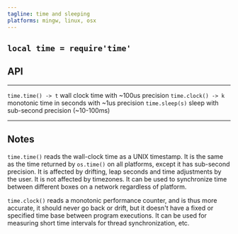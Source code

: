 ```yaml
---
tagline: time and sleeping
platforms: mingw, linux, osx
---
```


## `local time = require'time'`

## API

------------------------- ----------------------------------------------------
`time.time() -> t`        wall clock time with ~100us precision
`time.clock() -> k`       monotonic time in seconds with ~1us precision
`time.sleep(s)`           sleep with sub-second precision (~10-100ms)
------------------------- ----------------------------------------------------

## Notes

`time.time()` reads the wall-clock time as a UNIX timestamp.
It is the same as the time returned by `os.time()` on all platforms,
except it has sub-second precision. It is affected by drifting,
leap seconds and time adjustments by the user. It is not affected
by timezones. It can be used to synchronize time between different
boxes on a network regardless of platform.

`time.clock()` reads a monotonic performance counter, and is thus
more accurate, it should never go back or drift, but it doesn't have
a fixed or specified time base between program executions. It can be used
for measuring short time intervals for thread synchronization, etc.
